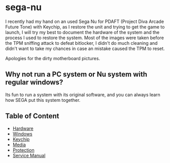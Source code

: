# sega-nu

I recently had my hand on an used Sega Nu for PDAFT (Project Diva Arcade Future Tone) with Keychip, as I restore the unit and trying to get the game to launch, I will try my best to document the hardware of the system and the process I used to restore the system. Most of the images were taken before the TPM sniffing attack to defeat bitlocker, I didn't do much cleaning and didn't want to take my chances in case an mistake caused the TPM to reset. 

Apologies for the dirty motherboard pictures.

## Why not run a PC system or Nu system with regular windows?
Its fun to run a system with its original software, and you can always learn how SEGA put this system together.

## Table of Content

* [Hardware](01-hardware/README.md)
* [Windows](05-windows/README.md)
* [Keychip](02-keychip/README.md)
* [Media](03-media/README.md)
* [Protection](04-protections/README.md)
* [Service Manual](./09-manual/README.md)